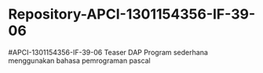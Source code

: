 # Repository-APCI-1301154356-IF-39-06
 #APCI-1301154356-IF-39-06
            Teaser DAP
            Program sederhana menggunakan bahasa pemrograman pascal
